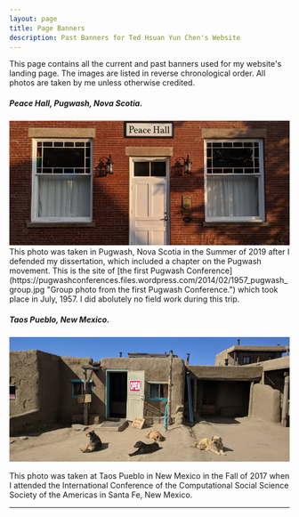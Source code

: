 ```yaml
---
layout: page
title: Page Banners
description: Past Banners for Ted Hsuan Yun Chen's Website
---
```


This page contains all the current and past banners used for my website's landing page. The images are listed in reverse chronological order. All photos are taken by me unless otherwise credited.

##### Peace Hall, Pugwash, Nova Scotia.
<div class="container-narrownomargin">
<img src="../assets/pics/banners/pugwash_peacehall.jpg" 
		title= "Taken at Pugwash, Nova Scotia on Jul 27, 2019." alt="Taken at Pugwash, Nova Scotia on Jul 27, 2019."/>
</div>
This photo was taken in Pugwash, Nova Scotia in the Summer of 2019 after I defended my dissertation, which included a chapter on the Pugwash movement. This is the site of [the first Pugwash Conference](https://pugwashconferences.files.wordpress.com/2014/02/1957_pugwash_group.jpg "Group photo from the first Pugwash Conference.") which took place in July, 1957. I did abolutely no field work during this trip.

##### Taos Pueblo, New Mexico.
<div class="container-narrownomargin">
<img src="../assets/pics/banners/taos_pueblo.jpg" 
		title= "Taken at Taos Pueblo in New Mexico on Oct 21, 2017." alt="Taken at Taos Pueblo in New Mexico on Oct 21, 2017."/>
</div>

This photo was taken at Taos Pueblo in New Mexico in the Fall of 2017 when I attended the International Conference of the Computational Social Science Society of the Americas in Santa Fe, New Mexico.

---
